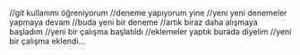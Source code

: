 //git kullanımı öğreniyorum
//deneme yapıyorum yine
//yeni yeni denemeler yapmaya devam
//buda yeni bir deneme
//artık biraz daha alışmaya başladım
//yeni bir çalışma başlatıldı
//eklemeler yaptık burada diyelim
//yeni bir çalışma eklendi...

